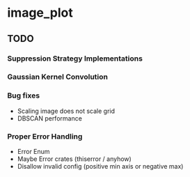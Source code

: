 # image_plot


## TODO

### Suppression Strategy Implementations

### Gaussian Kernel Convolution

### Bug fixes
- Scaling image does not scale grid
- DBSCAN performance

### Proper Error Handling

- Error Enum
- Maybe Error crates (thiserror / anyhow)
- Disallow invalid config (positive min axis or negative max)
